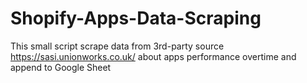 # Shopify-Apps-Data-Scraping
This small script scrape data from 3rd-party source https://sasi.unionworks.co.uk/ about apps performance overtime and append to Google Sheet
